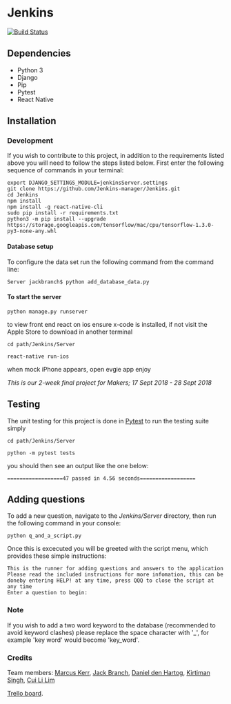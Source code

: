 # Jenkins
[![Build Status](https://travis-ci.org/Jenkins-manager/Jenkins.svg?branch=master)](https://travis-ci.org/Jenkins-manager/Jenkins)

## Dependencies

- Python 3
- Django
- Pip
- Pytest
- React Native

## Installation

### **Development**

If you wish to contribute to this project, in addition to the requirements listed above you will need to follow the steps listed below. First enter the following sequence of commands in your terminal:
```
export DJANGO_SETTINGS_MODULE=jenkinsServer.settings
git clone https://github.com/Jenkins-manager/Jenkins.git
cd Jenkins
npm install
npm install -g react-native-cli
sudo pip install -r requirements.txt
python3 -m pip install --upgrade https://storage.googleapis.com/tensorflow/mac/cpu/tensorflow-1.3.0-py3-none-any.whl
```
#### Database setup
To configure the data set run the following command from the command line:
```
Server jackbranch$ python add_database_data.py
```


#### To start the server

```
python manage.py runserver
```
to view front end react on ios ensure x-code is installed, if not visit the Apple Store to download in another terminal
```
cd path/Jenkins/Server
```
```
react-native run-ios
```
when mock iPhone appears, open evgie app enjoy

*This is our 2-week final project for Makers; 17 Sept 2018 - 28 Sept 2018*  

## Testing

The unit testing for this project is done in [Pytest](https://docs.pytest.org/en/latest/) to run the testing suite simply
```
cd path/Jenkins/Server
```
```
python -m pytest tests
```
you should then see an output like the one below:

    ==================47 passed in 4.56 seconds==================

## Adding questions

To add a new question, navigate to the *Jenkins/Server* directory, then run the following command in your console:
```
python q_and_a_script.py
```
Once this is excecuted you will be greeted with the script menu, which provides these simple instructions:
```
This is the runner for adding questions and answers to the application
Please read the included instructions for more infomation, this can be doneby entering HELP! at any time, press QQQ to close the script at any time
Enter a question to begin:
```

### Note
If you wish to add a two word keyword to the database (recommended to avoid keyword clashes) please replace the space character with '_', for example 'key word' would become 'key_word'.

### Credits
Team members: [Marcus Kerr](https://github.com/MarcusKerr), [Jack Branch](https://github.com/pliantmeerkat), [Daniel den Hartog](https://github.com/velvetsnowman), [Kirtiman Singh](https://github.com/kirtimansingh93), [Cui Li Lim](https://github.com/limcuili)  

[Trello board](https://trello.com/b/jnnwcT3C/jenkins).
